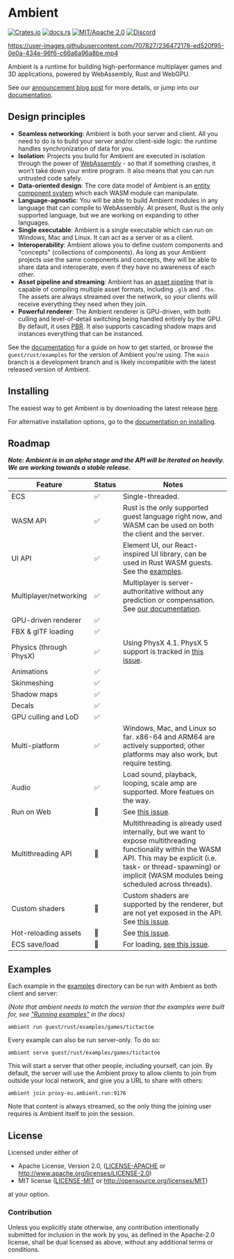 # Ambient

[![Crates.io](https://img.shields.io/crates/v/ambient_api)](https://crates.io/crates/ambient_api)
[![docs.rs](https://img.shields.io/docsrs/ambient_api)](https://docs.rs/ambient_api)
[![MIT/Apache 2.0](https://img.shields.io/badge/license-MIT%2FApache-blue.svg)](https://github.com/AmbientRun/Ambient#license)
[![Discord](https://img.shields.io/discord/894505972289134632)](https://discord.gg/PhmPn6m8Tw)

https://user-images.githubusercontent.com/707827/236472178-ed520f95-0e0a-434e-96f6-c66a6a96a8be.mp4

Ambient is a runtime for building high-performance multiplayer games and 3D applications, powered by WebAssembly, Rust and WebGPU.

See our [announcement blog post](https://www.ambient.run/post/introducing-ambient) for more details, or jump into our [documentation](https://ambientrun.github.io/Ambient/).

## Design principles

- **Seamless networking**: Ambient is both your server and client. All you need to do is to build your server and/or client-side logic: the runtime handles synchronization of data for you.
- **Isolation**: Projects you build for Ambient are executed in isolation through the power of [WebAssembly](https://webassembly.org/) - so that if something crashes, it won’t take down your entire program. It also means that you can run untrusted code safely.
- **Data-oriented design**: The core data model of Ambient is an [entity component system](https://en.wikipedia.org/wiki/Entity_component_system) which each WASM module can manipulate.
- **Language-agnostic**: You will be able to build Ambient modules in any language that can compile to WebAssembly. At present, Rust is the only supported language, but we are working on expanding to other languages.
- **Single executable**: Ambient is a single executable which can run on Windows, Mac and Linux. It can act as a server or as a client.
- **Interoperability**: Ambient allows you to define custom components and "concepts" (collections of components). As long as your Ambient projects use the same components and concepts, they will be able to share data and interoperate, even if they have no awareness of each other.
- **Asset pipeline and streaming**: Ambient has an [asset pipeline](https://ambientrun.github.io/Ambient/reference/asset_pipeline.html) that is capable of compiling multiple asset formats, including `.glb` and `.fbx`. The assets are always streamed over the network, so your clients will receive everything they need when they join.
- **Powerful renderer**: The Ambient renderer is GPU-driven, with both culling and level-of-detail switching being handled entirely by the GPU. By default, it uses [PBR](https://en.wikipedia.org/wiki/Physically_based_rendering). It also supports cascading shadow maps and instances everything that can be instanced.

See the [documentation](https://ambientrun.github.io/Ambient/) for a guide on how to get started, or browse the `guest/rust/examples` for the version of Ambient you're using. The `main` branch is a development branch and is likely incompatible with the latest released version of Ambient.

## Installing

The easiest way to get Ambient is by downloading the latest release [here](https://github.com/AmbientRun/Ambient/releases).

For alternative installation options, go to the [documentation on installing](https://ambientrun.github.io/Ambient/user/installing.html).

## Roadmap

**_Note: Ambient is in an alpha stage and the API will be iterated on heavily. We are working towards a stable release._**

| Feature                 | Status | Notes                                                                                                                                                                                                                              |
| ----------------------- | ------ | ---------------------------------------------------------------------------------------------------------------------------------------------------------------------------------------------------------------------------------- |
| ECS                     | ✅     | Single-threaded.                                                                                                                                                                                                                   |
| WASM API                | ✅     | Rust is the only supported guest language right now, and WASM can be used on both the client and the server.                                                                                                                       |
| UI API                  | ✅     | Element UI, our React-inspired UI library, can be used in Rust WASM guests. See the [examples](https://github.com/AmbientRun/Ambient/tree/main/guest/rust/examples/ui).                                                            |
| Multiplayer/networking  | ✅     | Multiplayer is server-authoritative without any prediction or compensation. See [our documentation](https://ambientrun.github.io/Ambient/reference/networking.html).                                                               |
| GPU-driven renderer     | ✅     |                                                                                                                                                                                                                                    |
| FBX & glTF loading      | ✅     |                                                                                                                                                                                                                                    |
| Physics (through PhysX) | ✅     | Using PhysX 4.1. PhysX 5 support is tracked in [this issue](https://github.com/AmbientRun/Ambient/issues/155).                                                                                                                     |
| Animations              | ✅     |                                                                                                                                                                                                                                    |
| Skinmeshing             | ✅     |                                                                                                                                                                                                                                    |
| Shadow maps             | ✅     |                                                                                                                                                                                                                                    |
| Decals                  | ✅     |                                                                                                                                                                                                                                    |
| GPU culling and LoD     | ✅     |                                                                                                                                                                                                                                    |
| Multi-platform          | ✅     | Windows, Mac, and Linux so far. x86-64 and ARM64 are actively supported; other platforms may also work, but require testing.                                                                                                       |
| Audio                   | ✅     | Load sound, playback, looping, scale amp are supported. More featues on the way.                                                                                                                                                   |
| Run on Web              | 🚧     | See [this issue](https://github.com/AmbientRun/Ambient/issues/151).                                                                                                                                                                |
| Multithreading API      | 🚧     | Multithreading is already used internally, but we want to expose multithreading functionality within the WASM API. This may be explicit (i.e. task- or thread-spawning) or implicit (WASM modules being scheduled across threads). |
| Custom shaders          | 🚧     | Custom shaders are supported by the renderer, but are not yet exposed in the API. See [this issue](https://github.com/AmbientRun/Ambient/issues/98).                                                                               |
| Hot-reloading assets    | 🚧     | See [this issue](https://github.com/AmbientRun/Ambient/issues/12).                                                                                                                                                                 |
| ECS save/load           | 🚧     | For loading, [see this issue](https://github.com/AmbientRun/Ambient/issues/71).                                                                                                                                                    |

## Examples

Each example in the [examples](./guest/rust/examples/) directory can be run with Ambient as both client and server:

_(Note that ambient needs to match the version that the examples were built for, see ["Running examples"](https://ambientrun.github.io/Ambient/user/running_examples.html) in the docs)_

```
ambient run guest/rust/examples/games/tictactoe
```

Every example can also be run server-only. To do so:

```
ambient serve guest/rust/examples/games/tictactoe
```

This will start a server that other people, including yourself, can join. By default, the server will use the Ambient proxy to allow clients to join from outside your local network, and give you a URL to share with others:

```
ambient join proxy-eu.ambient.run:9176
```

Note that content is always streamed, so the only thing the joining user requires is Ambient itself to join the session.

## License

Licensed under either of

- Apache License, Version 2.0, ([LICENSE-APACHE](LICENSE-APACHE) or http://www.apache.org/licenses/LICENSE-2.0)
- MIT license ([LICENSE-MIT](LICENSE-MIT) or http://opensource.org/licenses/MIT)

at your option.

### Contribution

Unless you explicitly state otherwise, any contribution intentionally submitted
for inclusion in the work by you, as defined in the Apache-2.0 license, shall be dual licensed as above, without any
additional terms or conditions.
